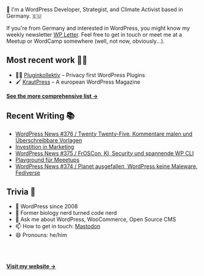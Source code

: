 👋 I'm a WordPress Developer, Strategist, and Climate Activist based in Germany. 🇪🇺

If you're from Germany and interested in WordPress, you might know my weekly newsletter [WP Letter](https://wpletter.de/). Feel free to get in touch or meet me at a Meetup or WordCamp somewhere (well, not now, obviously...).


## Most recent work 👷‍♂️

- 👨‍💻 [Pluginkollektiv](https://github.com/pluginkollektiv) – Privacy first WordPress Plugins
- 🖌️ [KrautPress](https://kraut.press) – A european WordPress Magazine

**[See the more comprehensive list &rarr;](https://simonkraft.com/what-i-do)**


## Recent Writing 📚

<!-- BLOG-POST-LIST:START -->
- [WordPress News #376 / Twenty Twenty-Five, Kommentare malen und Überschreibbare Vorlagen](https://feed.kraut.press/link/14399/16774429/376)
- [Investition in Marketing](https://www.wppodcast.de/podcast/investition-in-marketing/)
- [WordPress News #375 / FrOSCon, KI, Security und spannende WP CLI](https://feed.kraut.press/link/14399/16768604/375)
- [Playground für Meeetups](https://www.wppodcast.de/podcast/playground-fuer-meeetups/)
- [WordPress News #374 / Planet ausgefallen, WordPress keine Maleware, Fediverse](https://feed.kraut.press/link/14399/16762049/374)
<!-- BLOG-POST-LIST:END -->


## Trivia 🤪

- 👴 WordPress since 2008
- 🌱 Former biology nerd turned code nerd
- 💬 Ask me about WordPress, WooCommerce, Open Source CMS
- 📫 How to get in touch: [Mastodon](https://dewp.space/@simon)
- 😄 Pronouns: he/him

<br/><br/><br/>
**[Visit my website &rarr;](https://simonkraft.com/hi)**